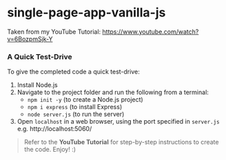 # single-page-app-vanilla-js

Taken from my YouTube Tutorial:
https://www.youtube.com/watch?v=6BozpmSjk-Y

### A Quick Test-Drive

To give the completed code a quick test-drive:

1. Install Node.js
2. Navigate to the project folder and run the following from a terminal:
   - `npm init -y` (to create a Node.js project)
   - `npm i express` (to install Express)
   - `node server.js` (to run the server)
3. Open `localhost` in a web browser, using the port specified in `server.js` e.g. http://localhost:5060/

> Refer to the **YouTube Tutorial** for step-by-step instructions to create the code. Enjoy! :)
